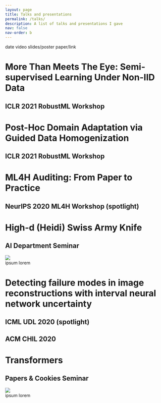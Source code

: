 ```yaml
---
layout: page
title: Talks and presentations
permalink: /talks/
description: A list of talks and presentations I gave
nav: false
nav-order: b
---
```

date
video
slides/poster
paper/link

# More Than Meets The Eye: Semi-supervised Learning Under Non-IID Data

## ICLR 2021 RobustML Workshop

# Post-Hoc Domain Adaptation via Guided Data Homogenization

## ICLR 2021 RobustML Workshop

# ML4H Auditing: From Paper to Practice

## NeurIPS 2020 ML4H Workshop (spotlight)

# High-d (Heidi) Swiss Army Knife

## AI Department Seminar

<div class="row mt-3">
    <div class="col-sm mt-3 mt-md-0">
        <img class="img-fluid rounded z-depth-1" src="{{ site.baseurl }}/assets/img/talks/highd.png" data-zoomable>
    </div>
</div>
<div class="caption">
    ipsum lorem
</div>

# Detecting failure modes in image reconstructions with interval neural network uncertainty

## ICML UDL 2020 (spotlight)

## ACM CHIL 2020

# Transformers

## Papers & Cookies Seminar

<div class="row mt-3">
    <div class="col-sm mt-3 mt-md-0">
        <img class="img-fluid rounded z-depth-1" src="{{ site.baseurl }}/assets/img/talks/transformer.png" data-zoomable>
    </div>
</div>
<div class="caption">
    ipsum lorem
</div>
